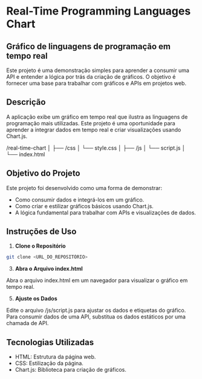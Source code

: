 # Real-Time Programming Languages Chart
## Gráfico de linguagens de programação em tempo real
Este projeto é uma demonstração simples para aprender a consumir uma API e entender a lógica por trás da criação de gráficos. O objetivo é fornecer uma base para trabalhar com gráficos e APIs em projetos web.

## Descrição
A aplicação exibe um gráfico em tempo real que ilustra as linguagens de programação mais utilizadas. Este projeto é uma oportunidade para aprender a integrar dados em tempo real e criar visualizações usando Chart.js.

/real-time-chart
│
├── /css
│   └── style.css
│
├── /js
│   └── script.js
│
└── index.html
## Objetivo do Projeto
Este projeto foi desenvolvido como uma forma de demonstrar:
- Como consumir dados e integrá-los em um gráfico.
- Como criar e estilizar gráficos básicos usando Chart.js.
- A lógica fundamental para trabalhar com APIs e visualizações de dados.

## Instruções de Uso
1. **Clone o Repositório**
```bash
git clone <URL_DO_REPOSITÓRIO>
```
3. **Abra o Arquivo index.html**
   
Abra o arquivo index.html em um navegador para visualizar o gráfico em tempo real.

5. **Ajuste os Dados**
   
Edite o arquivo /js/script.js para ajustar os dados e etiquetas do gráfico. Para consumir dados de uma API, substitua os dados estáticos por uma chamada de API.

## Tecnologias Utilizadas
- HTML: Estrutura da página web.
- CSS: Estilização da página.
- Chart.js: Biblioteca para criação de gráficos.

